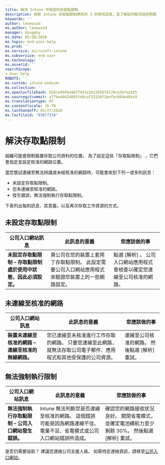 ```yaml
---
title: 解決 Intune 中設定的存取點限制
description: 檢閱 Intune 存取點限制原則的 3 則常見訊息，並了解如何解決這些問題
keywords: ''
author: lenewsad
ms.author: lanewsad
manager: dougeby
ms.date: 05/28/2018
ms.topic: end-user-help
ms.prod: ''
ms.service: microsoft-intune
ms.subservice: end-user
ms.technology: ''
ms.assetid: ''
searchScope:
- User help
ROBOTS: ''
ms.custom: intune-enduser
ms.collection: ''
ms.openlocfilehash: b58ce9956a96779d1e16226567d170ce2bfea1b5
ms.sourcegitcommit: a77ba49424803fddcaf23326f1befbc004e48ac9
ms.translationtype: HT
ms.contentlocale: zh-TW
ms.lasthandoff: 05/27/2020
ms.locfileid: "83877378"
---
```

# <a name="resolve-access-point-restrictions"></a>解決存取點限制

組織可能會限制裝置存取公司資料的位置。
為了設定這些「存取點限制」  ，它們會指定並設定核准的網路位置。  

當您嘗試連線至無法辨識或未經核准的網路時，可能會收到下列一或多則訊息：

* 未設定存取點限制。
* 您未連線至核准的網路。
* 發生錯誤，無法強制執行存取點限制。

 下表列出每則訊息、其意義，以及再次存取工作資源的方式。

## <a name="access-point-restrictions-not-set-up"></a>未設定存取點限制  
| 公司入口網站訊息 | 此訊息的意義 | 您應該做的事                                                               
|------------------------|--------------------------|--------------------------|
| **未設定存取點限制 – 存取點限制處於使用中狀態，因此必須設定。** | 貴公司在您的裝置上套用了存取點限制。 此設定需要公司入口網站應用程式來驗證您裝置上的一些網路設定。 | 點選 [解析]  。 公司入口網站應用程式會檢查以確定您連線至公司核准的網路。 |

## <a name="not-connected-to-an-approved-network"></a>未連線至核准的網路  

| 公司入口網站訊息 | 此訊息的意義 | 您應該做的事                                                                   
|------------------------|-----------------------------------|--------------------------|
| **裝置未連線至核准的網路 – 連線至核准的無線網路。** | 您已連線至未核准進行工作存取的網路。 只要您連線至此網路，就無法存取公司電子郵件、應用程式和其他受保護的公司資源。 | 連線至公司核准的網路。 然後點選 [解析]  重試。 |

## <a name="restrictions-couldnt-be-enforced"></a>無法強制執行限制  

| 公司入口網站訊息 | 此訊息的意義 | 您應該做的事                                                                      
|------------------------|-----------------------------------|--------------------------|
| **無法強制執行存取點限制 – 公司入口網站發生錯誤。** | Intune 無法判斷您是否連線至核准的網路。 這個錯誤可能是因為網路連線不佳、電量不足、省電模式或公司入口網站錯誤所造成。 | 確認您的網路接收狀況良好。 關閉省電模式，並確定電池續航力至少剩餘 30%。 然後點選 [解析]  重試。 

是否仍需要協助？ 建議您連絡公司支援人員。 如需特定連絡資訊，請移至[公司入口網站](https://portal.manage.microsoft.com/#HelpDeskDialog)。

